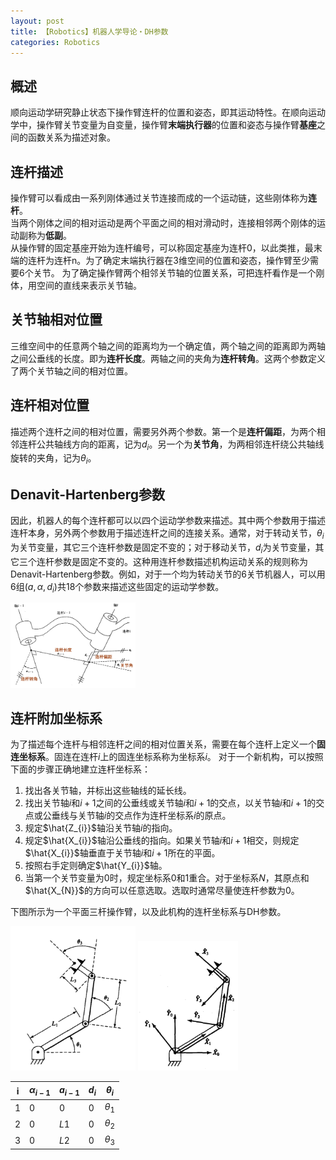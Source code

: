 ```yaml
---
layout: post
title: 【Robotics】机器人学导论・DH参数
categories: Robotics
---
```

## 概述
顺向运动学研究静止状态下操作臂连杆的位置和姿态，即其运动特性。在顺向运动学中，操作臂关节变量为自变量，操作臂**末端执行器**的位置和姿态与操作臂**基座**之间的函数关系为描述对象。
## 连杆描述
操作臂可以看成由一系列刚体通过关节连接而成的一个运动链，这些刚体称为**连杆**。  
当两个刚体之间的相对运动是两个平面之间的相对滑动时，连接相邻两个刚体的运动副称为**低副**。  
从操作臂的固定基座开始为连杆编号，可以称固定基座为连杆0，以此类推，最末端的连杆为连杆n。为了确定末端执行器在3维空间的位置和姿态，操作臂至少需要6个关节。
为了确定操作臂两个相邻关节轴的位置关系，可把连杆看作是一个刚体，用空间的直线来表示关节轴。
## 关节轴相对位置
三维空间中的任意两个轴之间的距离均为一个确定值，两个轴之间的距离即为两轴之间公垂线的长度。即为**连杆长度**。两轴之间的夹角为**连杆转角**。这两个参数定义了两个关节轴之间的相对位置。
## 连杆相对位置
描述两个连杆之间的相对位置，需要另外两个参数。第一个是**连杆偏距**，为两个相邻连杆公共轴线方向的距离，记为$d_{i}$。另一个为**关节角**，为两相邻连杆绕公共轴线旋转的夹角，记为$\theta_{i}$。
## Denavit-Hartenberg参数
因此，机器人的每个连杆都可以以四个运动学参数来描述。其中两个参数用于描述连杆本身，另外两个参数用于描述连杆之间的连接关系。通常，对于转动关节，$\theta_{i}$为关节变量，其它三个连杆参数是固定不变的；对于移动关节，$d_{i}$为关节变量，其它三个连杆参数是固定不变的。这种用连杆参数描述机构运动关系的规则称为Denavit-Hartenberg参数。例如，对于一个均为转动关节的6关节机器人，可以用6组$(a, \alpha, d_{i})$共18个参数来描述这些固定的运动学参数。

<img src="/assets/post/2021-8-10/3.png" width=200>

## 连杆附加坐标系
为了描述每个连杆与相邻连杆之间的相对位置关系，需要在每个连杆上定义一个**固连坐标系**。固连在连杆$i$上的固连坐标系称为坐标系${i}$。
对于一个新机构，可以按照下面的步骤正确地建立连杆坐标系：
1. 找出各关节轴，并标出这些轴线的延长线。
2. 找出关节轴$i$和$i+1$之间的公垂线或关节轴$i$和$i+1$的交点，以关节轴$i$和$i+1$的交点或公垂线与关节轴$i$的交点作为连杆坐标系${i}$的原点。
3. 规定$\hat{Z_{i}}$轴沿关节轴$i$的指向。
4. 规定$\hat{X_{i}}$轴沿公垂线的指向。如果关节轴$i$和$i+1$相交，则规定$\hat{X_{i}}$轴垂直于关节轴$i$和$i+1$所在的平面。
5. 按照右手定则确定$\hat{Y_{i}}$轴。
6. 当第一个关节变量为0时，规定坐标系${0}$和${1}$重合。对于坐标系${N}$，其原点和$\hat{X_{N}}$的方向可以任意选取。选取时通常尽量使连杆参数为0。

下图所示为一个平面三杆操作臂，以及此机构的连杆坐标系与DH参数。

<img src="/assets/post/2021-8-11/1.png" width=200>
<img src="/assets/post/2021-8-11/2.png" width=160>

|i|$\alpha_{i-1}$|$a_{i-1}$|$d_{i}$|$\theta_{i}$|
|---|---|---|---|---|
|$1$|$0$|$0$|$0$|$\theta_{1}$|
|$2$|$0$|$L1$|$0$|$\theta_{2}$|
|$3$|$0$|$L2$|$0$|$\theta_{3}$|